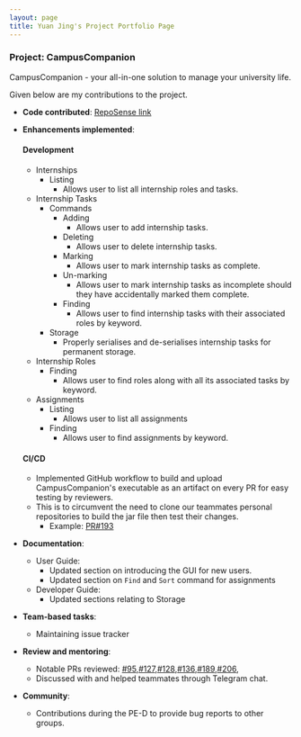```yaml
---
layout: page
title: Yuan Jing's Project Portfolio Page
---
```


### Project: CampusCompanion

CampusCompanion - your all-in-one solution to manage your university life.



Given below are my contributions to the project.


* **Code contributed**: [RepoSense link](https://nus-cs2103-ay2324s1.github.io/tp-dashboard/?search=seewhyjay&breakdown=true)

* **Enhancements implemented**:
  #### Development
  * Internships
    * Listing
      * Allows user to list all internship roles and tasks.
  * Internship Tasks
    * Commands
      * Adding
        * Allows user to add internship tasks.
      * Deleting
        * Allows user to delete internship tasks.
      * Marking
        * Allows user to mark internship tasks as complete.
      * Un-marking
        * Allows user to mark internship tasks as incomplete should they have accidentally marked them complete.
      * Finding
        * Allows user to find internship tasks with their associated roles by keyword.
    * Storage
      * Properly serialises and de-serialises internship tasks for permanent storage.
  * Internship Roles
    * Finding
      * Allows user to find roles along with all its associated tasks by keyword.
  * Assignments
    * Listing
      * Allows user to list all assignments
    * Finding
      * Allows user to find assignments by keyword.
  
  #### CI/CD
  * Implemented GitHub workflow to build and upload CampusCompanion's executable as an artifact on every PR for easy testing by reviewers.
  * This is to circumvent the need to clone our teammates personal repositories to build the jar file then test their changes.
    * Example: [PR#193](https://github.com/AY2324S1-CS2103T-T12-3/tp/actions/runs/6815714173?pr=193)

* **Documentation**:
  * User Guide:
    * Updated section on introducing the GUI for new users.
    * Updated section on `Find` and `Sort` command for assignments
  * Developer Guide:
    * Updated sections relating to Storage

* **Team-based tasks**:
  * Maintaining issue tracker

* **Review and mentoring**:
  * Notable PRs reviewed: [#95](https://github.com/AY2324S1-CS2103T-T12-3/tp/pull/95),[#127](https://github.com/AY2324S1-CS2103T-T12-3/tp/pull/127),[#128](https://github.com/AY2324S1-CS2103T-T12-3/tp/pull/128),[#136](https://github.com/AY2324S1-CS2103T-T12-3/tp/pull/136),[#189](https://github.com/AY2324S1-CS2103T-T12-3/tp/pull/189),[#206](https://github.com/AY2324S1-CS2103T-T12-3/tp/pull/206),
  * Discussed with and helped teammates through Telegram chat.

* **Community**:
  * Contributions during the PE-D to provide bug reports to other groups.
